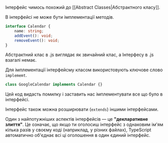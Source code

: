 Інтерфейс чимось похожий до [[Abstract Classes|Абстрактного класу]]. 

В інтерфейсі не може бути імплементації методів.
```typeScript
interface Calendar {
	name: string;
	addEvent(): void;
	removeEvent(): void;
}
```

Абстрактний клас в .js виглядає як звичайний клас, а Інтерфесу в .js взагалі немає.

Для імплементації інтерфейсму класом використовують ключове слово `implememt`.

```typeScript
class GoogleCalendar implements Calendar {}
```
Цей код видасть помилку і заставить нас імплементувати все що було в інтерфейсі.

Інтерфейс також можна розширювати (`extends`) іншими інтерфейсами.

Один з найпотужніших аспектів інтерфейсів — це **"декларативне злиття"**. Це означає, що якщо ти оголосиш інтерфейс з однаковим ім'ям кілька разів у своєму коді (наприклад, у різних файлах), TypeScript автоматично об'єднає всі ці оголошення в один єдиний інтерфейс.